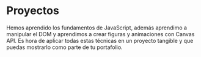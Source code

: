 # Proyectos

Hemos aprendido los fundamentos de JavaScript, además aprendimo a manipular el DOM y aprendimos a crear figuras y animaciones con Canvas API. Es hora de aplicar todas estas técnicas en un proyecto tangible y que puedas mostrarlo como parte de tu portafolio.

